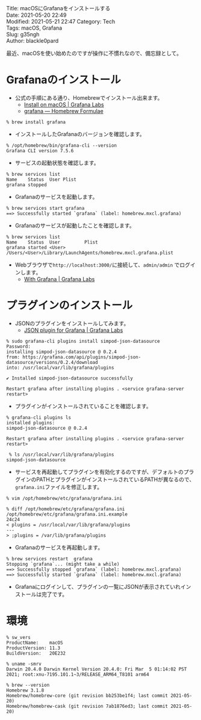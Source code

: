 Title:     macOSにGrafanaをインストールする  
Date:      2021-05-20 22:49    
Modified:  2021-05-21 22:47
Category:  Tech  
Tags:	   macOS, Grafana    
Slug:	   g35ngh  
Author:    blackle0pard  

最近、macOSを使い始めたのですが操作に不慣れなので、備忘録として。  

# Grafanaのインストール  

- 公式の手順にある通り、Homebrewでインストール出来ます。  
    - [Install on macOS | Grafana Labs](https://grafana.com/docs/grafana/latest/installation/mac/)  
    - [grafana — Homebrew Formulae](https://formulae.brew.sh/formula/grafana)  

```
% brew install grafana
```
- インストールしたGrafanaのバージョンを確認します。  
```
% /opt/homebrew/bin/grafana-cli --version
Grafana CLI version 7.5.6
```
- サービスの起動状態を確認します。  
```
% brew services list          
Name    Status  User Plist
grafana stopped      
```
- Grafanaのサービスを起動します。  
```
% brew services start grafana
==> Successfully started `grafana` (label: homebrew.mxcl.grafana)
```
- Grafanaのサービスが起動したことを確認します。  
```
% brew services list         
Name    Status  User         Plist
grafana started <User> /Users/<User>/Library/LaunchAgents/homebrew.mxcl.grafana.plist
```

- Webブラウザで`http://localhost:3000/`に接続して、`admin/admin` でログインします。  
    - [With Grafana | Grafana Labs](https://grafana.com/docs/grafana/latest/getting-started/getting-started/)

# プラグインのインストール
- JSONのプラグインをインストールしてみます。  
    - [JSON plugin for Grafana | Grafana Labs](https://grafana.com/grafana/plugins/simpod-json-datasource/)

```
% sudo grafana-cli plugins install simpod-json-datasource
Password:
installing simpod-json-datasource @ 0.2.4
from: https://grafana.com/api/plugins/simpod-json-datasource/versions/0.2.4/download
into: /usr/local/var/lib/grafana/plugins

✔ Installed simpod-json-datasource successfully 

Restart grafana after installing plugins . <service grafana-server restart>
```
- プラグインがインストールされていることを確認します。  
```
% grafana-cli plugins ls
installed plugins:
simpod-json-datasource @ 0.2.4

Restart grafana after installing plugins . <service grafana-server restart>
```
```
 % ls /usr/local/var/lib/grafana/plugins
simpod-json-datasource
```

- サービスを再起動してプラグインを有効化するのですが、デフォルトのプラグインのPATHとプラグインがインストールされているPATHが異なるので、`grafana.ini`ファイルを修正します。  

```
% vim /opt/homebrew/etc/grafana/grafana.ini
```

```
% diff /opt/homebrew/etc/grafana/grafana.ini /opt/homebrew/etc/grafana/grafana.ini.example 
24c24
< plugins = /usr/local/var/lib/grafana/plugins
---
> ;plugins = /var/lib/grafana/plugins
```

- Grafanaのサービスを再起動します。

```
% brew services restart  grafana
Stopping `grafana`... (might take a while)
==> Successfully stopped `grafana` (label: homebrew.mxcl.grafana)
==> Successfully started `grafana` (label: homebrew.mxcl.grafana)
```

- Grafanaにログインして、プラグインの一覧にJSONが表示されていれインストールは完了です。  

# 環境

```
% sw_vers
ProductName:	macOS
ProductVersion:	11.3
BuildVersion:	20E232
```
```
% uname -smrv
Darwin 20.4.0 Darwin Kernel Version 20.4.0: Fri Mar  5 01:14:02 PST 2021; root:xnu-7195.101.1~3/RELEASE_ARM64_T8101 arm64
```
```
% brew --version
Homebrew 3.1.8
Homebrew/homebrew-core (git revision bb253be1f4; last commit 2021-05-20)
Homebrew/homebrew-cask (git revision 7ab1876ed3; last commit 2021-05-20)
```
